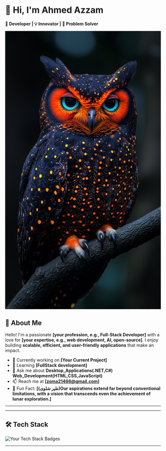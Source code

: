 # 👋 Hi, I'm Ahmed Azzam

**🚀 Developer | 💡 Innovator | 🎯 Problem Solver**  

![Your Banner Image](Images/owl.jpeg) 

## 📌 About Me

Hello! I'm a passionate **[your profession, e.g., Full-Stack Developer]** with a love for **[your expertise, e.g., web development, AI, open-source]**. I enjoy building **scalable, efficient, and user-friendly applications** that make an impact.  

- 🔭 Currently working on **[Your Current Project]**  
- 🌱 Learning **[FullStack development]**  
- 💬 Ask me about **Desktop_Applications(.NET,C#)**
                  **Web_Development(HTML,CSS,JavaScript)**
- 📫 Reach me at **[zoma21466@gmail.com]**  
- 🎯 Fun Fact: **[(طير شلوى)Our aspirations extend far beyond conventional limitations, with a vision that transcends even the achievement of lunar exploration.]**

---
<!--
[!["Follow me on Twitter"](https://img.shields.io/twitter/follow/tarekalabd?label=Follow%20me)](https://twitter.com/tarekalabd)
  [!["LinkedIn"](https://img.shields.io/badge/LinkedIn-blue?style=flat&logo=linkedin&labelColor=blue)](https://www.linkedin.com/in/tarekalabd/)
  [!["YouTube"](https://img.shields.io/youtube/channel/subscribers/UCMQeTJFwpvbeXjLPrd9_eQw?label=TarekAlabd&style=social)](https://youtube.com/TarekAlabd)
  [!["Medium"](https://img.shields.io/badge/Medium-12100E?style=flat&logo=medium&logoColor=white)](https://medium.com/@tarekalabd)
  [!["My Website"](https://img.shields.io/badge/Website-tarekalabd.com-orange)](https://tarekalabd.com)
  [!["My Blog"](https://img.shields.io/badge/Blog-blog.tarekalabd.net-orange)](https://blog.tarekalabd.net)
-->
---

## 🛠️ Tech Stack  

![Your Tech Stack Badges](https://skillicons.dev/icons?i=.NET,C#,SQLServer,html,css,js,git,github)

---

<!--
## 📈 GitHub Stats  

![GitHub Streak](https://github-readme-streak-stats.herokuapp.com/?user=yourusername&theme=dark&hide_border=true)  
![GitHub Stats](https://github-readme-stats.vercel.app/api?username=yourusername&show_icons=true&theme=dark)  
![Top Languages](https://github-readme-stats.vercel.app/api/top-langs/?username=yourusername&layout=compact&theme=dark)  

---

## 📢 Connect with Me  

[![LinkedIn](https://img.shields.io/badge/LinkedIn-blue?style=for-the-badge&logo=linkedin)](https://linkedin.com/in/yourprofile)  
[![Twitter](https://img.shields.io/badge/Twitter-blue?style=for-the-badge&logo=twitter)](https://twitter.com/yourprofile)  
[![Portfolio](https://img.shields.io/badge/Portfolio-000?style=for-the-badge&logo=vercel)](https://yourportfolio.com)  

---

## ⭐ Featured Projects  

- **[Project 1 Name](https://github.com/yourusername/project1)** - Short description  
- **[Project 2 Name](https://github.com/yourusername/project2)** - Short description  
- **[Project 3 Name](https://github.com/yourusername/project3)** - Short description  

---

## 🎨 Fun Widgets  

🎵 **Now Listening To:**  
[![Spotify](https://spotify-github-profile.vercel.app/api/view?uid=your_spotify_id&cover_image=true&theme=default&show_offline=false&background_color=121212&bar_color=53b14f&bar_color_cover=false)](https://open.spotify.com/user/your_spotify_id)  

🐍 **Contribution Snake:**  
![Snake animation](https://github.com/yourusername/yourusername/blob/output/github-contribution-grid-snake.svg)  

---

## 📜 License  

This repository is open-source and available under the **MIT License**.  

---
> *"Code is like humor. When you have to explain it, it’s bad."* – Cory House  


